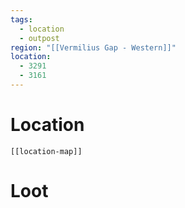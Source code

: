 ```yaml
---
tags:
  - location
  - outpost
region: "[[Vermilius Gap - Western]]"
location:
  - 3291
  - 3161
---
```

# Location
```meta-bind-embed
[[location-map]]
```
# Loot

